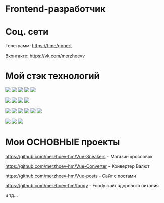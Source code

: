 # Frontend-разработчик 
# Соц. сети 
Телеграмм: https://t.me/gqpert

Вконтакте: https://vk.com/merzhoevv

# Мой стэк технологий
<img src="https://img.shields.io/badge/HTML-000?style=for-the-badge&logo=html5&logoColor=E34F26"/> <img src="https://img.shields.io/badge/CSS-000?style=for-the-badge&logo=CSS3&logoColor=1572B6"/> <img src="https://img.shields.io/badge/JavaScript-000?style=for-the-badge&logo=JavaScript&logoColor=F7DF1E"/> <img src="https://img.shields.io/badge/Webpack-000?style=for-the-badge&logo=Webpack&logoColor=8DD6F9"/>
<img src="https://img.shields.io/badge/VUEJS-000?style=for-the-badge&logo=vuetify&logoColor=4FC08D"/> 

<img src="https://img.shields.io/badge/VUERouter-000?style=for-the-badge&logo=vuetify&logoColor=4FC08D"/> <img src="https://img.shields.io/badge/Vite-000?style=for-the-badge&logo=vite&logoColor=646CFF"/> <img src="https://img.shields.io/badge/tailwindcss-000?style=for-the-badge&logo=tailwindcss&logoColor=06B6D4"/> <img src="https://img.shields.io/badge/SCSS-000?style=for-the-badge&logo=&="/> 

<img src="https://img.shields.io/badge/SASS-000?style=for-the-badge&logo=sass&logoColor=CC6699"/> <img src="https://img.shields.io/badge/Axios-000?style=for-the-badge&logo=axios&logoColor=5A29E4"/> <img src="https://img.shields.io/badge/npm-000?style=for-the-badge&logo=npm&logoColor=CB3837"/> 
<img src="https://img.shields.io/badge/json-000?style=for-the-badge&logo=json&logoColor=CB3837"/> <img src="https://img.shields.io/badge/git-000?style=for-the-badge&logo=git&logoColor=F05032"/> <img src="https://img.shields.io/badge/ajax-000?style=for-the-badge&logo=&logoColor="/> 

 <img src="https://img.shields.io/badge/MySql-000?style=for-the-badge&logo=MySql&logoColor=4479A1"/> <img src="https://img.shields.io/badge/plsql-000?style=for-the-badge&logo=&logoColor="/> <img src="https://img.shields.io/badge/ESlint-000?style=for-the-badge&logo=ESlint&logoColor=4B32C3"/>

# Мои ОСНОВНЫЕ проекты

https://github.com/merzhoev-hm/Vue-Sneakers - Магазин кроссовок

https://github.com/merzhoev-hm/Vue-Converter - Конвертер Валют

https://github.com/merzhoev-hm/Vue-posts - Сайт с постами

https://github.com/merzhoev-hm/foody - Foody сайт здорового питания

и тд...
